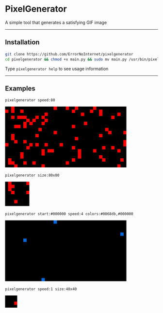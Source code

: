 # PixelGenerator
A simple tool that generates a satisfying GIF image

----

## Installation
```sh
git clone https://github.com/ErrorNoInternet/pixelgenerator
cd pixelgenerator && chmod +x main.py && sudo mv main.py /usr/bin/pixelgenerator
```
Type `pixelgenerator help` to see usage information

----

## Examples
```
pixelgenerator speed:80
```
![Image](https://github.com/ErrorNoInternet/pixelgenerator/blob/main/examples/example1.gif)

```
pixelgenerator size:80x80
```
![Image](https://github.com/ErrorNoInternet/pixelgenerator/blob/main/examples/example2.gif)

```
pixelgenerator start:#000000 speed:4 colors:#0068db,#000000
```
![Image](https://github.com/ErrorNoInternet/pixelgenerator/blob/main/examples/example3.gif)

```
pixelgenerator speed:1 size:40x40
```
![Image](https://github.com/ErrorNoInternet/pixelgenerator/blob/main/examples/example4.gif)
